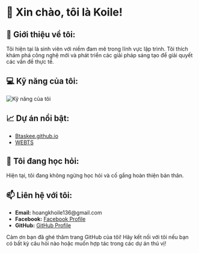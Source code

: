 <h1>👋 Xin chào, tôi là Koile!</h1>
    <h2>🌟 Giới thiệu về tôi:</h2>
    <p>Tôi hiện tại là sinh viên với niềm đam mê trong lĩnh vực lập trình. Tôi thích khám phá công nghệ mới và phát triển các giải pháp sáng tạo để giải quyết các vấn đề thực tế.</p>
    <h2>💻 Kỹ năng của tôi:</h2>
    <img src="https://github.com/user-attachments/assets/d571f4fa-8b10-4eec-9e2e-fc21d1e13c09" alt="Kỹ năng của tôi" class="skills-image">
    <h2>📈 Dự án nổi bật:</h2>
    <ul>
        <li><a href="https://github.com/koile136/Btaskee.github.io.git">Btaskee.github.io</a></li>
        <li><a href="https://github.com/anh-le-24/WEBTS.git">WEBTS</a></li>
    </ul>
    <h2>🌱 Tôi đang học hỏi:</h2>
    <p>Hiện tại, tôi đang không ngừng học hỏi và cố gắng hoàn thiện bản thân.</p>
    <h2>📫 Liên hệ với tôi:</h2>
    <ul>
        <li><strong>Email:</strong> hoangkhoile136@gmail.com</li>
        <li><strong>Facebook:</strong> <a href="https://www.facebook.com/profile.php?id=100017719154826">Facebook Profile</a></li>
        <li><strong>GitHub:</strong> <a href="https://github.com/koile136">GitHub Profile</a></li>
    </ul>
    <p>Cảm ơn bạn đã ghé thăm trang GitHub của tôi! Hãy kết nối với tôi nếu bạn có bất kỳ câu hỏi nào hoặc muốn hợp tác trong các dự án thú vị!</p>
